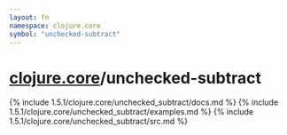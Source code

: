 ```yaml
---
layout: fn
namespace: clojure.core
symbol: "unchecked-subtract"
---
```


# [clojure.core](../)/unchecked-subtract

{% include 1.5.1/clojure.core/unchecked_subtract/docs.md %}
{% include 1.5.1/clojure.core/unchecked_subtract/examples.md %}
{% include 1.5.1/clojure.core/unchecked_subtract/src.md %}

